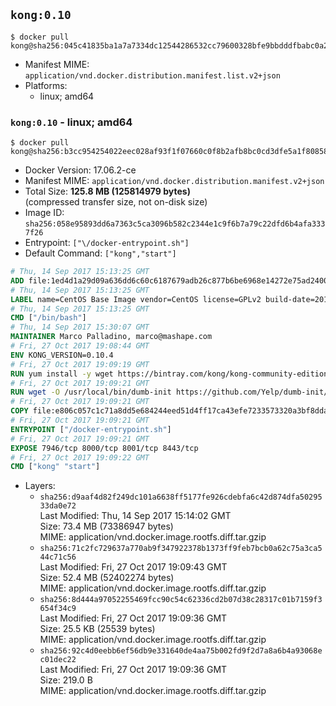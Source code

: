 ## `kong:0.10`

```console
$ docker pull kong@sha256:045c41835ba1a7a7334dc12544286532cc79600328bfe9bbdddfbabc0a237138
```

-	Manifest MIME: `application/vnd.docker.distribution.manifest.list.v2+json`
-	Platforms:
	-	linux; amd64

### `kong:0.10` - linux; amd64

```console
$ docker pull kong@sha256:b3cc954254022eec028af93f1f07660c0f8b2afb8bc0cd3dfe5a1f808580ef5f
```

-	Docker Version: 17.06.2-ce
-	Manifest MIME: `application/vnd.docker.distribution.manifest.v2+json`
-	Total Size: **125.8 MB (125814979 bytes)**  
	(compressed transfer size, not on-disk size)
-	Image ID: `sha256:058e95893dd6a7363c5ca3096b582c2344e1c9f6b7a79c22dfd6b4afa3337f26`
-	Entrypoint: `["\/docker-entrypoint.sh"]`
-	Default Command: `["kong","start"]`

```dockerfile
# Thu, 14 Sep 2017 15:13:25 GMT
ADD file:1ed4d1a29d09a636dd6c60c6187679adb26c877b6be6968e14272e75ad240073 in / 
# Thu, 14 Sep 2017 15:13:25 GMT
LABEL name=CentOS Base Image vendor=CentOS license=GPLv2 build-date=20170911
# Thu, 14 Sep 2017 15:13:25 GMT
CMD ["/bin/bash"]
# Thu, 14 Sep 2017 15:30:07 GMT
MAINTAINER Marco Palladino, marco@mashape.com
# Fri, 27 Oct 2017 19:08:44 GMT
ENV KONG_VERSION=0.10.4
# Fri, 27 Oct 2017 19:09:19 GMT
RUN yum install -y wget https://bintray.com/kong/kong-community-edition-rpm/download_file?file_path=dists%2Fkong-community-edition-$KONG_VERSION.el7.noarch.rpm &&     yum clean all
# Fri, 27 Oct 2017 19:09:21 GMT
RUN wget -O /usr/local/bin/dumb-init https://github.com/Yelp/dumb-init/releases/download/v1.1.3/dumb-init_1.1.3_amd64 &&     chmod +x /usr/local/bin/dumb-init
# Fri, 27 Oct 2017 19:09:21 GMT
COPY file:e806c057c1c71a8dd5e684244eed51d4ff17ca43efe7233573320a3bf8dda3a4 in /docker-entrypoint.sh 
# Fri, 27 Oct 2017 19:09:21 GMT
ENTRYPOINT ["/docker-entrypoint.sh"]
# Fri, 27 Oct 2017 19:09:21 GMT
EXPOSE 7946/tcp 8000/tcp 8001/tcp 8443/tcp
# Fri, 27 Oct 2017 19:09:22 GMT
CMD ["kong" "start"]
```

-	Layers:
	-	`sha256:d9aaf4d82f249dc101a6638ff5177fe926cdebfa6c42d874dfa5029533da0e72`  
		Last Modified: Thu, 14 Sep 2017 15:14:02 GMT  
		Size: 73.4 MB (73386947 bytes)  
		MIME: application/vnd.docker.image.rootfs.diff.tar.gzip
	-	`sha256:71c2fc729637a770ab9f347922378b1373ff9feb7bcb0a62c75a3ca544c71c56`  
		Last Modified: Fri, 27 Oct 2017 19:09:43 GMT  
		Size: 52.4 MB (52402274 bytes)  
		MIME: application/vnd.docker.image.rootfs.diff.tar.gzip
	-	`sha256:8d444a97052255469fcc90c54c62336cd2b07d38c28317c01b7159f3654f34c9`  
		Last Modified: Fri, 27 Oct 2017 19:09:36 GMT  
		Size: 25.5 KB (25539 bytes)  
		MIME: application/vnd.docker.image.rootfs.diff.tar.gzip
	-	`sha256:92c4d0eebb6ef56db9e331640de4aa75b002fd9f2d7a8a6b4a93068ec01dec22`  
		Last Modified: Fri, 27 Oct 2017 19:09:36 GMT  
		Size: 219.0 B  
		MIME: application/vnd.docker.image.rootfs.diff.tar.gzip

